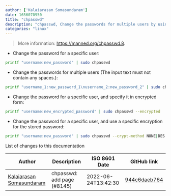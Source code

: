 ```yaml
---
author: ['Kalaiarasan Somasundaram']
date: 1656070950
title: "chpasswd"
description: "chpasswd, Change the passwords for multiple users by using stdin."
categories: "linux"
---
```

> More information: <https://manned.org/chpasswd.8>.

- Change the password for a specific user:

```bash
printf "username:new_password" | sudo chpasswd
```

- Change the passwords for multiple users (The input text must not contain any spaces.):

```bash
printf "username_1:new_password_1\nusername_2:new_password_2" | sudo chpasswd
```

- Change the password for a specific user, and specify it in encrypted form:

```bash
printf "username:new_encrypted_password" | sudo chpasswd --encrypted
```

- Change the password for a specific user, and use a specific encryption for the stored password:

```bash
printf "username:new_password" | sudo chpasswd --crypt-method NONE|DES|MD5|SHA256|SHA512
```
List of changes to this documentation


Author | Description | ISO 8601 Date | GitHub link
------|-----|-----|-----
[Kalaiarasan Somasundaram](mailto:44941115+Kalaiz@users.noreply.github.com) | chpasswd: add page (#8145) | 2022-06-24T13:42:30 | [944c6daeb764](https://github.com/tldr-pages/tldr/commit/944c6daeb764cc9399ee66843b26e7b4130fa24f)

